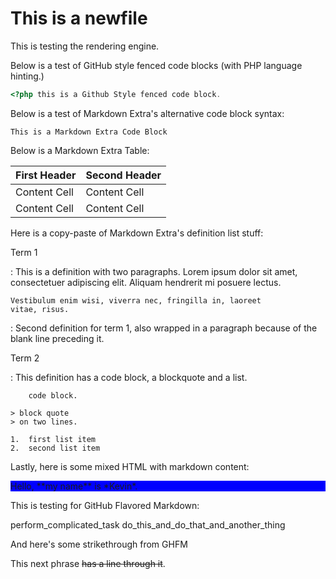 This is a newfile
=================

This is testing the rendering engine.


Below is a test of GitHub style fenced code blocks (with PHP language hinting.)

```php
<?php this is a Github Style fenced code block.
```

Below is a test of Markdown Extra's alternative code block syntax:

~~~~~~~~~~~~~~~~~~~~~~~~~~~~~~~~~~~
This is a Markdown Extra Code Block
~~~~~~~~~~~~~~~~~~~~~~~~~~~~~~~~~~~

Below is a Markdown Extra Table:

First Header  | Second Header
------------- | -------------
Content Cell  | Content Cell
Content Cell  | Content Cell

Here is a copy-paste of Markdown Extra's definition list stuff:

Term 1

:   This is a definition with two paragraphs. Lorem ipsum 
    dolor sit amet, consectetuer adipiscing elit. Aliquam 
    hendrerit mi posuere lectus.

    Vestibulum enim wisi, viverra nec, fringilla in, laoreet
    vitae, risus.

:   Second definition for term 1, also wrapped in a paragraph
    because of the blank line preceding it.

Term 2

:   This definition has a code block, a blockquote and a list.

        code block.

    > block quote
    > on two lines.

    1.  first list item
    2.  second list item

Lastly, here is some mixed HTML with markdown content:

<div style="background: blue;" markdown="1">
Hello, **my name** is *Kevin*.
</div>

This is testing for GitHub Flavored Markdown:

perform_complicated_task
do_this_and_do_that_and_another_thing

And here's some strikethrough from GHFM

This next phrase ~~has a line through it~~.
